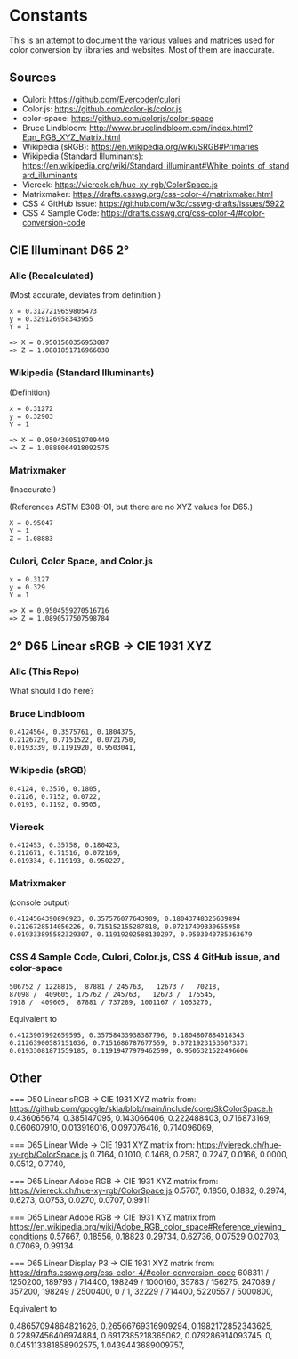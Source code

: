 # Constants

This is an attempt to document the various values and matrices used for color conversion by libraries and websites. Most
of them are inaccurate.

## Sources

* Culori: https://github.com/Evercoder/culori
* Color.js: https://github.com/color-js/color.js
* color-space: https://github.com/colorjs/color-space
* Bruce Lindbloom: http://www.brucelindbloom.com/index.html?Eqn_RGB_XYZ_Matrix.html
* Wikipedia (sRGB): https://en.wikipedia.org/wiki/SRGB#Primaries
* Wikipedia (Standard
  Illuminants): https://en.wikipedia.org/wiki/Standard_illuminant#White_points_of_standard_illuminants
* Viereck: https://viereck.ch/hue-xy-rgb/ColorSpace.js
* Matrixmaker: https://drafts.csswg.org/css-color-4/matrixmaker.html
* CSS 4 GitHub issue: https://github.com/w3c/csswg-drafts/issues/5922
* CSS 4 Sample Code: https://drafts.csswg.org/css-color-4/#color-conversion-code

## CIE Illuminant D65 2°

### Allc (Recalculated)

(Most accurate, deviates from definition.)

```
x = 0.3127219659805473
y = 0.329126958343955
Y = 1

=> X = 0.9501560356953087
=> Z = 1.0881851716966038
```

### Wikipedia (Standard Illuminants)

(Definition)

```
x = 0.31272
y = 0.32903
Y = 1

=> X = 0.9504300519709449
=> Z = 1.0888064918092575
```

### Matrixmaker

(Inaccurate!)

(References ASTM E308-01, but there are no XYZ values for D65.)

```
X = 0.95047
Y = 1
Z = 1.08883
```

### Culori, Color Space, and Color.js

```
x = 0.3127
y = 0.329
Y = 1

=> X = 0.9504559270516716
=> Z = 1.0890577507598784
```

## 2° D65 Linear sRGB -> CIE 1931 XYZ

### Allc (This Repo)

What should I do here?

### Bruce Lindbloom

```
0.4124564, 0.3575761, 0.1804375,
0.2126729, 0.7151522, 0.0721750,
0.0193339, 0.1191920, 0.9503041,
```

### Wikipedia (sRGB)

```
0.4124, 0.3576, 0.1805,
0.2126, 0.7152, 0.0722,
0.0193, 0.1192, 0.9505,
```

### Viereck

```
0.412453, 0.35758, 0.180423,
0.212671, 0.71516, 0.072169,
0.019334, 0.119193, 0.950227,
```

### Matrixmaker

(console output)

```
0.4124564390896923, 0.357576077643909, 0.18043748326639894
0.2126728514056226, 0.715152155287818, 0.07217499330655958
0.019333895582329307, 0.11919202588130297, 0.9503040785363679
```

### CSS 4 Sample Code, Culori, Color.js, CSS 4 GitHub issue, and color-space

```
506752 / 1228815,  87881 / 245763,   12673 /   70218,
87098 /  409605, 175762 / 245763,   12673 /  175545,
7918 /  409605,  87881 / 737289, 1001167 / 1053270,
```

Equivalent to

```
0.4123907992659595, 0.35758433938387796, 0.1804807884018343
0.21263900587151036, 0.7151686787677559, 0.07219231536073371
0.01933081871559185, 0.11919477979462599, 0.9505321522496606
```

## Other

=== D50 Linear sRGB -> CIE 1931 XYZ matrix from: https://github.com/google/skia/blob/main/include/core/SkColorSpace.h
0.436065674, 0.385147095, 0.143066406,
0.222488403, 0.716873169, 0.060607910,
0.013916016, 0.097076416, 0.714096069,

=== D65 Linear Wide -> CIE 1931 XYZ matrix from: https://viereck.ch/hue-xy-rgb/ColorSpace.js
0.7164, 0.1010, 0.1468,
0.2587, 0.7247, 0.0166,
0.0000, 0.0512, 0.7740,

=== D65 Linear Adobe RGB -> CIE 1931 XYZ matrix from: https://viereck.ch/hue-xy-rgb/ColorSpace.js
0.5767, 0.1856, 0.1882,
0.2974, 0.6273, 0.0753,
0.0270, 0.0707, 0.9911

=== D65 Linear Adobe RGB -> CIE 1931 XYZ matrix
from https://en.wikipedia.org/wiki/Adobe_RGB_color_space#Reference_viewing_conditions
0.57667, 0.18556, 0.18823
0.29734, 0.62736, 0.07529
0.02703, 0.07069, 0.99134

=== D65 Linear Display P3 -> CIE 1931 XYZ matrix from: https://drafts.csswg.org/css-color-4/#color-conversion-code
608311 / 1250200, 189793 / 714400, 198249 / 1000160,
35783 / 156275, 247089 / 357200, 198249 / 2500400,
0 / 1, 32229 / 714400, 5220557 / 5000800,

Equivalent to

0.48657094864821626, 0.26566769316909294, 0.1982172852343625,
0.22897456406974884, 0.6917385218365062, 0.079286914093745,
0, 0.045113381858902575, 1.0439443689009757,